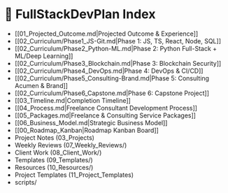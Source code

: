 
# 📂 FullStackDevPlan Index

- [[01_Projected_Outcome.md|Projected Outcome & Experience]]
- [[02_Curriculum/Phase1_JS-Git.md|Phase 1: JS, TS, React, Node, SQL]]
- [[02_Curriculum/Phase2_Python-ML.md|Phase 2: Python Full-Stack + ML/Deep Learning]]
- [[02_Curriculum/Phase3_Blockchain.md|Phase 3: Blockchain Security]]
- [[02_Curriculum/Phase4_DevOps.md|Phase 4: DevOps & CI/CD]]
- [[02_Curriculum/Phase5_Consulting-Brand.md|Phase 5: Consulting Acumen & Brand]]
- [[02_Curriculum/Phase6_Capstone.md|Phase 6: Capstone Project]]
- [[03_Timeline.md|Completion Timeline]]
- [[04_Process.md|Freelance Consultant Development Process]]
- [[05_Packages.md|Freelance & Consulting Service Packages]]
- [[06_Business_Model.md|Strategic Business Model]]
- [[00_Roadmap_Kanban|Roadmap Kanban Board]]
- Project Notes (03_Projects)
- Weekly Reviews (07_Weekly_Reviews/)
- Client Work (08_Client_Work/)
- Templates (09_Templates/)
- Resources (10_Resources/)
- Project Templates (11_Project_Templates)
- scripts/
